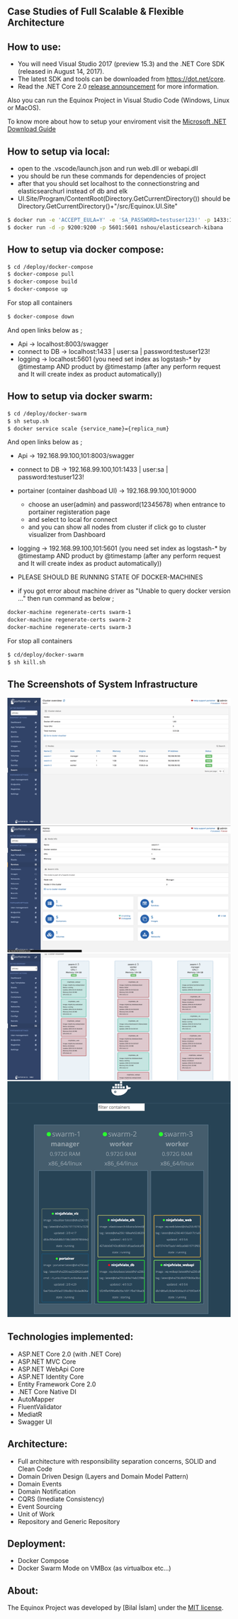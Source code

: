 ## Case Studies  of Full  Scalable & Flexible  Architecture

## How to use:
- You will need Visual Studio 2017 (preview 15.3) and the .NET Core SDK (released in August 14, 2017).
- The latest SDK and tools can be downloaded from https://dot.net/core. 
- Read the .NET Core 2.0 [release announcement](https://blogs.msdn.microsoft.com/dotnet/2017/08/14/announcing-net-core-2-0/) for more information.

Also you can run the Equinox Project in Visual Studio Code (Windows, Linux or MacOS).

To know more about how to setup your enviroment visit the [Microsoft .NET Download Guide](https://www.microsoft.com/net/download)

## How to setup via local:

- open to the .vscode/launch.json and run web.dll or webapi.dll
- you should be run these commands for dependencies of project
- after that you should set localhost to the connectionstring and elasticsearchurl instead of db and elk
- UI.Site/Program/ContentRoot(Directory.GetCurrentDirectory()) should be Directory.GetCurrentDirectory()+"/src/Equinox.UI.Site"

```sh
$ docker run -e 'ACCEPT_EULA=Y' -e 'SA_PASSWORD=testuser123!' -p 1433:1433 -d ninjafx/eq-database:latest
$ docker run -d -p 9200:9200 -p 5601:5601 nshou/elasticsearch-kibana 
```


## How to setup via docker compose:

```sh
$ cd /deploy/docker-compose
$ docker-compose pull
$ docker-compose build
$ docker-compose up
```
For stop all containers
```sh
$ docker-compose down
```


And open links below as ;
- Api -> localhost:8003/swagger
- connect to DB -> localhost:1433 | user:sa | password:testuser123!
- logging -> localhost:5601 (you need set index as logstash-* by @timestamp AND product by @timestamp (after any perform request and It will create index as product automatically))

## How to setup via docker swarm:

```sh
$ cd /deploy/docker-swarm
$ sh setup.sh
$ docker service scale {service_name}={replica_num}
```
And open links below as ;
- Api -> 192.168.99.100,101:8003/swagger
- connect to DB -> 192.168.99.100,101:1433 | user:sa | password:testuser123!
- portainer (container dashboad UI) -> 192.168.99.100,101:9000
    - choose an user(admin) and password(12345678) when entrance to portainer registeration page 
    - and select to local for connect
    - and you can show all nodes from cluster if click go to cluster visualizer from Dashboard
- logging -> 192.168.99.100,101:5601 (you need set index as logstash-* by @timestamp AND product by @timestamp (after any perform request and It will create index as product automatically))

- PLEASE SHOULD BE RUNNING STATE OF DOCKER-MACHINES
- if you got error about machine driver as "Unable to query docker version ..." then run command as below ;

```sh
docker-machine regenerate-certs swarm-1
docker-machine regenerate-certs swarm-2
docker-machine regenerate-certs swarm-3
```

For stop all containers
```sh
$ cd/deploy/docker-swarm
$ sh kill.sh
```
## The Screenshots of System Infrastructure 
<img src="./images/01.png" alt="Equinox Project"> 
<img src="./images/02.png" alt="Equinox Project"> 
<img src="./images/03.png" alt="Equinox Project"> 
<img src="./images/04.png" alt="Equinox Project"> 


## Technologies implemented:

- ASP.NET Core 2.0 (with .NET Core)
 - ASP.NET MVC Core 
 - ASP.NET WebApi Core
 - ASP.NET Identity Core
- Entity Framework Core 2.0
- .NET Core Native DI
- AutoMapper
- FluentValidator
- MediatR
- Swagger UI

## Architecture:

- Full architecture with responsibility separation concerns, SOLID and Clean Code
- Domain Driven Design (Layers and Domain Model Pattern)
- Domain Events
- Domain Notification
- CQRS (Imediate Consistency)
- Event Sourcing
- Unit of Work
- Repository and Generic Repository

## Deployment:
- Docker Compose
- Docker Swarm Mode on VMBox (as virtualbox etc...)

## About:
The Equinox Project was developed by [Bilal İslam] under the [MIT license](LICENSE).
